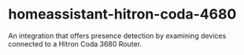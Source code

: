 # homeassistant-hitron-coda-4680
An integration that offers presence detection by examining devices connected to a Hitron Coda 3680 Router.
